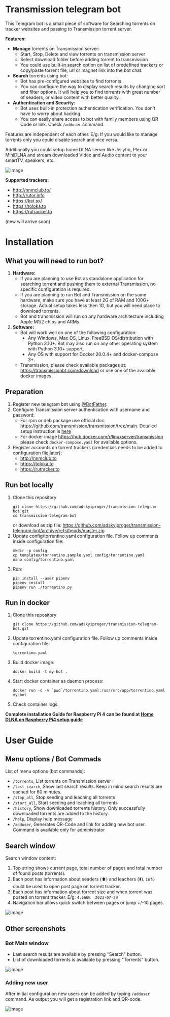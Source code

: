# Transmission telegram bot


This Telegram bot is a small piece of software for Searching torrents on tracker websites and passing to Transmission torrent server.

**Features:**

- **Manage** torrents on Transmission server:
  - Start, Stop, Delete and view torrents on transmission server
  - Select download folder before adding torrent to transmission
  - You could use built-in search option on list of predefined trackers or copy/paste torrent file, url or magnet link into the bot chat.
- **Search** torrents using bot:
  - Bot has pre-configured websites to find torrents
  - You can configure the way to display search results by changing sort and filter options. It will help you to find torrents with great number of seaders, or video content with better quality.
- **Authentication and Security**:
  - Bot uses built-in protection authentication verification. You don't have to worry about hacking.
  - You can easily share access to bot with family members using QR Code or link. Check `/adduser` command.

Features are independent of each other. E/g: If you would like to manage torrents only you could disable search and vice versa.

Additionally you could setup home DLNA server like Jellyfin, Plex or MiniDLNA and stream downloaded Video and Audio content to your smartTV, speakers, etc.

![image](doc/images/network-diagram.jpg)


**Supported trackers:**
* http://nnmclub.to/
* http://rutor.info 
* https://kat.sx/
* https://toloka.to
* https://rutracker.to

(new will arrive soon)

# Installation

## What you will need to run bot?
1. **Hardware:**
   - If you are planning to use Bot as standalone application for searching torrent and pushing them to external Transmission, no specific configuration is required.
   - If you are planning to run Bot and Transmission on the same hardware, make sure you have at least 2G of RAM and 100G+ storage. Actual setup takes less then 1G, but you will need place to download torrents.
   - Bot and transmission will run on any hardware architecture including Apple M1/2 chips and ARMs.
2. **Software:** 
   - Bot will work well on one of the following configuration:
      - Any Windows, Mac OS, Linux, FreeBSD OS/distribution with Python 3.10+. Bot may also run on any other operating system with Python 3.10+ support.
      - Any OS with support for Docker 20.0.4+ and docker-compose 3+.
   - Transmission, please check available packages at: https://transmissionbt.com/download or use one of the available docker images
   
   

## Preparation
1. Register new telegram bot using [@BotFather](https://t.me/botfather).
2. Configure Transmission server authentication with username and password:
   - For rpm or deb package use official doc: https://github.com/transmission/transmission/tree/main. Detailed setup instruction is [here](doc/Transmission-setup.md)
   - For docker image https://hub.docker.com/r/linuxserver/transmission please check `docker-compose.yaml` for available options.
3. Register accounts on torrent trackers (credentials needs to be added to configuration file later):
   * http://nnmclub.to
   * https://toloka.to
   * https://rutracker.to

## Run bot locally

1. Clone this repository
   ```
   git clone https://github.com/adskyiproger/transmission-telegram-bot.git
   cd transmission-telegram-bot
   ```
   or download as zip file: https://github.com/adskyiproger/transmission-telegram-bot/archive/refs/heads/master.zip
2. Update config/torrentino.yaml configuration file. Follow up comments inside configuration file:
   ```
   mkdir -p config
   cp templates/torrentino.sample.yaml config/torrentino.yaml
   nano config/torrentino.yaml
   ```
3. Run:
   ```
   pip install --user pipenv
   pipenv install
   pipenv run ./torrentino.py
   ```

## Run in docker

1. Clone this repository
   ```
   git clone https://github.com/adskyiproger/transmission-telegram-bot.git
   ```
2. Update torrentino.yaml configuration file. Follow up comments inside configuration file:
   ```
   torrentino.yaml
   ```

3. Build docker image:
   ```
   docker build -t my-bot . 
   ```
4. Start docker container as daemon process:
   ```
   docker run -d -v `pwd`/torrentino.yaml:/usr/src/app/torrentino.yaml my-bot
   ```
5. Check container logs.


**Complete installation Guide for Raspberry Pi 4 can be found at [Home DLNA on Raspberry Pi4 setup guide](doc/Home-DNLA-setup.md)**


# User Guide

## Menu options / Bot Commads

List of menu options (bot commands):

- `/torrents`, List torrents on Transmission server
- `/last_search`, Show last search results. Keep in mind search results are cached for 60 minutes.
- `/stop_all`, Stop seeding and leaching all torrents
- `/start_all`, Start seeding and leaching all torrents
- `/history`, Show downloaded torrents history. Only successfully downloaded torrents are added to the history.
- `/help`, Display help message
- `/adduser`, Generates QR-Code and link for adding new bot user. Command is available only for administrator

## Search window

Search window content:

1. Top string shows current page, total number of pages and total number of found posts (torrents).
2. Each post has information about seaders (⬆️) and leachers (⬇️). `Info` could be used to open post page on torrent tracker.
3. Each post has information about torrent size and when torrent was posted on torrent tracker. E/g: `4.56GB  2023-07-29`
4. Navigation bar allows quick switch between pages or jump +/-10 pages.

![image](doc/images/search-window.png)



## Other screenshots

### Bot Main window
- Last search results are available by pressing "Search" button.
- List of downloaded torrents is available by pressing "Torrents" button.

![image](doc/images/screen-0.png)

### Adding new user

After initial configuration new users can be added by typing `/adduser` command. As output you will get a registration link and QR-code.

![image](doc/images/screen-1.png)
